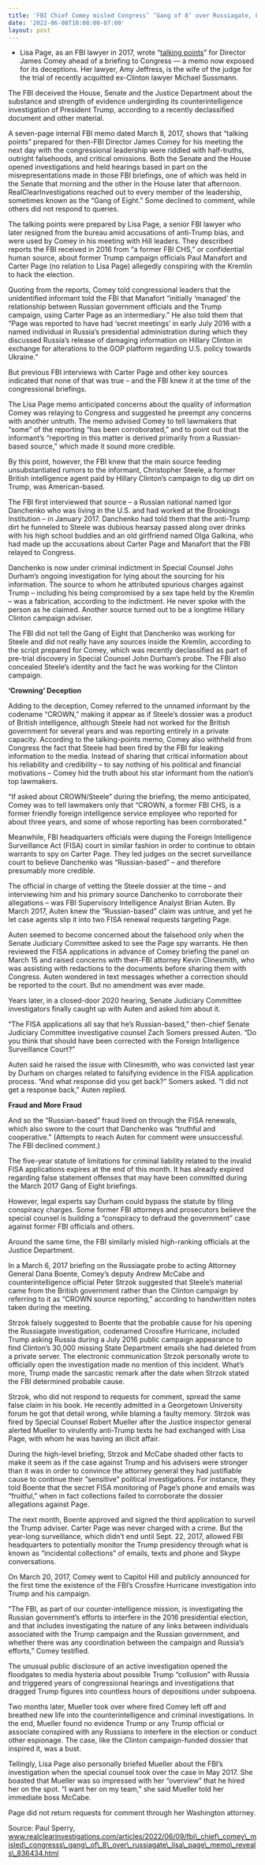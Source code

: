 ```yaml
---
title: 'FBI Chief Comey misled Congress’ ‘Gang of 8’ over Russiagate, Lisa Page memo reveals'
date: '2022-06-08T10:08:00-07:00'
layout: post
---
```


- Lisa Page, as an FBI lawyer in 2017, wrote “[talking points](/2017/03/08/talking-points.html)” for Director James Comey ahead of a briefing to Congress — a memo now exposed for its deceptions. Her lawyer, Amy Jeffress, is the wife of the judge for the trial of recently acquitted ex-Clinton lawyer Michael Sussmann.

The FBI deceived the House, Senate and the Justice Department about the substance and strength of evidence undergirding its counterintelligence investigation of President Trump, according to a recently declassified document and other material.

A seven-page internal FBI memo dated March 8, 2017, shows that “talking points” prepared for then-FBI Director James Comey for his meeting the next day with the congressional leadership were riddled with half-truths, outright falsehoods, and critical omissions. Both the Senate and the House opened investigations and held hearings based in part on the misrepresentations made in those FBI briefings, one of which was held in the Senate that morning and the other in the House later that afternoon. RealClearInvestigations reached out to every member of the leadership, sometimes known as the “Gang of Eight.” Some declined to comment, while others did not respond to queries.

The talking points were prepared by Lisa Page, a senior FBI lawyer who later resigned from the bureau amid accusations of anti-Trump bias, and were used by Comey in his meeting with Hill leaders. They described reports the FBI received in 2016 from “a former FBI CHS,” or confidential human source, about former Trump campaign officials Paul Manafort and Carter Page (no relation to Lisa Page) allegedly conspiring with the Kremlin to hack the election.

Quoting from the reports, Comey told congressional leaders that the unidentified informant told the FBI that Manafort “initially ‘managed’ the relationship between Russian government officials and the Trump campaign, using Carter Page as an intermediary.” He also told them that “Page was reported to have had ‘secret meetings’ in early July 2016 with a named individual in Russia’s presidential administration during which they discussed Russia’s release of damaging information on Hillary Clinton in exchange for alterations to the GOP platform regarding U.S. policy towards Ukraine.”

But previous FBI interviews with Carter Page and other key sources indicated that none of that was true – and the FBI knew it at the time of the congressional briefings.

The Lisa Page memo anticipated concerns about the quality of information Comey was relaying to Congress and suggested he preempt any concerns with another untruth. The memo advised Comey to tell lawmakers that “some” of the reporting “has been corroborated,” and to point out that the informant’s “reporting in this matter is derived primarily from a Russian-based source,” which made it sound more credible.

By this point, however, the FBI knew that the main source feeding unsubstantiated rumors to the informant, Christopher Steele, a former British intelligence agent paid by Hillary Clinton’s campaign to dig up dirt on Trump, was American-based.

The FBI first interviewed that source – a Russian national named Igor Danchenko who was living in the U.S. and had worked at the Brookings Institution – in January 2017. Danchenko had told them that the anti-Trump dirt he funneled to Steele was dubious hearsay passed along over drinks with his high school buddies and an old girlfriend named Olga Galkina, who had made up the accusations about Carter Page and Manafort that the FBI relayed to Congress.

Danchenko is now under criminal indictment in Special Counsel John Durham’s ongoing investigation for lying about the sourcing for his information. The source to whom he attributed spurious charges against Trump – including his being compromised by a sex tape held by the Kremlin – was a fabrication, according to the indictment. He never spoke with the person as he claimed. Another source turned out to be a longtime Hillary Clinton campaign adviser.

The FBI did not tell the Gang of Eight that Danchenko was working for Steele and did not really have any sources inside the Kremlin, according to the script prepared for Comey, which was recently declassified as part of pre-trial discovery in Special Counsel John Durham’s probe. The FBI also concealed Steele’s identity and the fact he was working for the Clinton campaign.

**‘Crowning’ Deception**

Adding to the deception, Comey referred to the unnamed informant by the codename “CROWN,” making it appear as if Steele’s dossier was a product of British intelligence, although Steele had not worked for the British government for several years and was reporting entirely in a private capacity. According to the talking-points memo, Comey also withheld from Congress the fact that Steele had been fired by the FBI for leaking information to the media. Instead of sharing that critical information about his reliability and credibility – to say nothing of his political and financial motivations – Comey hid the truth about his star informant from the nation’s top lawmakers.

“If asked about CROWN/Steele” during the briefing, the memo anticipated, Comey was to tell lawmakers only that “CROWN, a former FBI CHS, is a former friendly foreign intelligence service employee who reported for about three years, and some of whose reporting has been corroborated.”

Meanwhile, FBI headquarters officials were duping the Foreign Intelligence Surveillance Act (FISA) court in similar fashion in order to continue to obtain warrants to spy on Carter Page. They led judges on the secret surveillance court to believe Danchenko was “Russian-based” – and therefore presumably more credible.

The official in charge of vetting the Steele dossier at the time – and interviewing him and his primary source Danchenko to corroborate their allegations – was FBI Supervisory Intelligence Analyst Brian Auten. By March 2017, Auten knew the “Russian-based” claim was untrue, and yet he let case agents slip it into two FISA renewal requests targeting Page.

Auten seemed to become concerned about the falsehood only when the Senate Judiciary Committee asked to see the Page spy warrants. He then reviewed the FISA applications in advance of Comey briefing the panel on March 15 and raised concerns with then-FBI attorney Kevin Clinesmith, who was assisting with redactions to the documents before sharing them with Congress. Auten wondered in text messages whether a correction should be reported to the court. But no amendment was ever made.

Years later, in a closed-door 2020 hearing, Senate Judiciary Committee investigators finally caught up with Auten and asked him about it.

“The FISA applications all say that he’s Russian-based,” then-chief Senate Judiciary Committee investigative counsel Zach Somers pressed Auten. “Do you think that should have been corrected with the Foreign Intelligence Surveillance Court?”

Auten said he raised the issue with Clinesmith, who was convicted last year by Durham on charges related to falsifying evidence in the FISA application process. “And what response did you get back?” Somers asked. “I did not get a response back,” Auten replied.

**Fraud and More Fraud**

And so the “Russian-based” fraud lived on through the FISA renewals, which also swore to the court that Danchenko was “truthful and cooperative.” (Attempts to reach Auten for comment were unsuccessful. The FBI declined comment.)

The five-year statute of limitations for criminal liability related to the invalid FISA applications expires at the end of this month. It has already expired regarding false statement offenses that may have been committed during the March 2017 Gang of Eight briefings.

However, legal experts say Durham could bypass the statute by filing conspiracy charges. Some former FBI attorneys and prosecutors believe the special counsel is building a “conspiracy to defraud the government” case against former FBI officials and others.

Around the same time, the FBI similarly misled high-ranking officials at the Justice Department.

In a March 6, 2017 briefing on the Russiagate probe to acting Attorney General Dana Boente, Comey’s deputy Andrew McCabe and counterintelligence official Peter Strzok suggested that Steele’s material came from the British government rather than the Clinton campaign by referring to it as “CROWN source reporting,” according to handwritten notes taken during the meeting.

Strzok falsely suggested to Boente that the probable cause for his opening the Russiagate investigation, codenamed Crossfire Hurricane, included Trump asking Russia during a July 2016 public campaign appearance to find Clinton’s 30,000 missing State Department emails she had deleted from a private server. The electronic communication Strzok personally wrote to officially open the investigation made no mention of this incident. What’s more, Trump made the sarcastic remark after the date when Strzok stated the FBI determined probable cause.

Strzok, who did not respond to requests for comment, spread the same false claim in his book. He recently admitted in a Georgetown University forum he got that detail wrong, while blaming a faulty memory. Strzok was fired by Special Counsel Robert Mueller after the Justice inspector general alerted Mueller to virulently anti-Trump texts he had exchanged with Lisa Page, with whom he was having an illicit affair.

During the high-level briefing, Strzok and McCabe shaded other facts to make it seem as if the case against Trump and his advisers were stronger than it was in order to convince the attorney general they had justifiable cause to continue their “sensitive” political investigations. For instance, they told Boente that the secret FISA monitoring of Page’s phone and emails was “fruitful,” when in fact collections failed to corroborate the dossier allegations against Page.

The next month, Boente approved and signed the third application to surveil the Trump adviser. Carter Page was never charged with a crime. But the year-long surveillance, which didn’t end until Sept. 22, 2017, allowed FBI headquarters to potentially monitor the Trump presidency through what is known as “incidental collections” of emails, texts and phone and Skype conversations.

On March 20, 2017, Comey went to Capitol Hill and publicly announced for the first time the existence of the FBI’s Crossfire Hurricane investigation into Trump and his campaign.

“The FBI, as part of our counter-intelligence mission, is investigating the Russian government’s efforts to interfere in the 2016 presidential election, and that includes investigating the nature of any links between individuals associated with the Trump campaign and the Russian government, and whether there was any coordination between the campaign and Russia’s efforts,” Comey testified.

The unusual public disclosure of an active investigation opened the floodgates to media hysteria about possible Trump “collusion” with Russia and triggered years of congressional hearings and investigations that dragged Trump figures into countless hours of depositions under subpoena.

Two months later, Mueller took over where fired Comey left off and breathed new life into the counterintelligence and criminal investigations. In the end, Mueller found no evidence Trump or any Trump official or associate conspired with any Russians to interfere in the election or conduct other espionage. The case, like the Clinton campaign-funded dossier that inspired it, was a bust.

Tellingly, Lisa Page also personally briefed Mueller about the FBI’s investigation when the special counsel took over the case in May 2017. She boasted that Mueller was so impressed with her “overview” that he hired her on the spot. “I want her on my team,” she said Mueller told her immediate boss McCabe.

Page did not return requests for comment through her Washington attorney.

Source: Paul Sperry, www.realclearinvestigations.com/articles/2022/06/09/fbi\_chief\_comey\_misled\_congresss\_gang\_of\_8\_over\_russiagate\_lisa\_page\_memo\_reveals\_836434.html